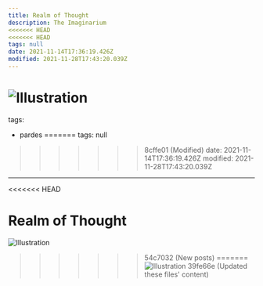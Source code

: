 ```yaml
---
title: Realm of Thought
description: The Imaginarium
<<<<<<< HEAD
<<<<<<< HEAD
tags: null
date: 2021-11-14T17:36:19.426Z
modified: 2021-11-28T17:43:20.039Z
---
```


![Illustration](/posts/img/qkab/realm_of_thought.png)
=======
tags:
  - pardes
=======
tags: null
>>>>>>> 8cffe01 (Modified)
date: 2021-11-14T17:36:19.426Z
modified: 2021-11-28T17:43:20.039Z
---

<<<<<<< HEAD
# Realm of Thought

![Illustration](../realm_of_thought.png)
>>>>>>> 54c7032 (New posts)
=======
![Illustration](/posts/img/qkab/realm_of_thought.png)
>>>>>>> 39fe66e (Updated these files' content)
